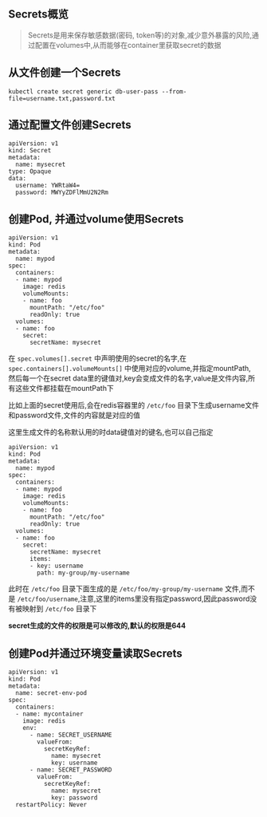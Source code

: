## Secrets概览

> Secrets是用来保存敏感数据(密码, token等)的对象,减少意外暴露的风险,通过配置在volumes中,从而能够在container里获取secret的数据

## 从文件创建一个Secrets

```
kubectl create secret generic db-user-pass --from-file=username.txt,password.txt
```

## 通过配置文件创建Secrets

```
apiVersion: v1
kind: Secret
metadata:
  name: mysecret
type: Opaque
data:
  username: YWRtaW4=
  password: MWYyZDFlMmU2N2Rm
```

## 创建Pod, 并通过volume使用Secrets

```
apiVersion: v1
kind: Pod
metadata:
  name: mypod
spec:
  containers:
  - name: mypod
    image: redis
    volumeMounts:
    - name: foo
      mountPath: "/etc/foo"
      readOnly: true
  volumes:
  - name: foo
    secret:
      secretName: mysecret
```

在 `spec.volumes[].secret` 中声明使用的secret的名字,在 `spec.containers[].volumeMounts[]` 中使用对应的volume,并指定mountPath, 然后每一个在secret data里的键值对,key会变成文件的名字,value是文件内容,所有这些文件都挂载在mountPath下

比如上面的secret使用后,会在redis容器里的 `/etc/foo` 目录下生成username文件和password文件,文件的内容就是对应的值

这里生成文件的名称默认用的时data键值对的键名,也可以自己指定

```
apiVersion: v1
kind: Pod
metadata:
  name: mypod
spec:
  containers:
  - name: mypod
    image: redis
    volumeMounts:
    - name: foo
      mountPath: "/etc/foo"
      readOnly: true
  volumes:
  - name: foo
    secret:
      secretName: mysecret
      items:
      - key: username
        path: my-group/my-username
```

此时在 `/etc/foo` 目录下面生成的是 `/etc/foo/my-group/my-username` 文件,而不是 `/etc/foo/username`,注意,这里的items里没有指定password,因此password没有被映射到 `/etc/foo` 目录下

**secret生成的文件的权限是可以修改的,默认的权限是644**

## 创建Pod并通过环境变量读取Secrets

```
apiVersion: v1
kind: Pod
metadata:
  name: secret-env-pod
spec:
  containers:
  - name: mycontainer
    image: redis
    env:
      - name: SECRET_USERNAME
        valueFrom:
          secretKeyRef:
            name: mysecret
            key: username
      - name: SECRET_PASSWORD
        valueFrom:
          secretKeyRef:
            name: mysecret
            key: password
  restartPolicy: Never
```
